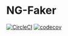 # NG-Faker

[![CircleCI](https://circleci.com/gh/BolajiOlajide/ng-faker.svg?style=svg&circle-token=750ef852d599f02e01a6efb4e0efe349dacb2156)](https://circleci.com/gh/BolajiOlajide/ng-faker)
[![codecov](https://codecov.io/gh/BolajiOlajide/ng-faker/branch/develop/graph/badge.svg?token=zGmdHonp0A)](https://codecov.io/gh/BolajiOlajide/ng-faker)
